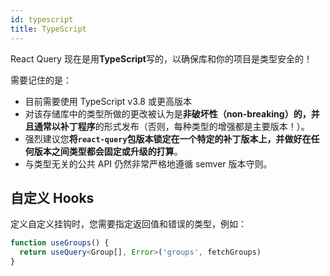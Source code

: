 ```yaml
---
id: typescript
title: TypeScript
---
```


React Query 现在是用**TypeScript**写的，以确保库和你的项目是类型安全的！

需要记住的是：

- 目前需要使用 TypeScript v3.8 或更高版本
- 对该存储库中的类型所做的更改被认为是**非破坏性（non-breaking）**的，并且通常以**补丁程序**的形式发布（否则，每种类型的增强都是主要版本！）。
- 强烈建议您**将`react-query`包版本锁定在一个特定的补丁版本上，并做好在任何版本之间类型都会固定或升级的打算**。
- 与类型无关的公共 API 仍然非常严格地遵循 semver 版本守则。

## 自定义 Hooks

定义自定义挂钩时，您需要指定返回值和错误的类型，例如：

```ts
function useGroups() {
  return useQuery<Group[], Error>('groups', fetchGroups)
}
```
